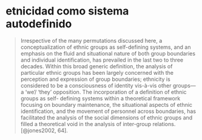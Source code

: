 # etnicidad como sistema autodefinido

>Irrespective of the many permutations discussed here, a conceptualization of ethnic groups as self-defining systems, and an emphasis on the fluid and situational nature of both group boundaries and individual identification, has prevailed in the last two to three decades. Within this broad generic definition, the analysis of particular ethnic groups has been largely concerned with the perception and expression of group boundaries; ethnicity is considered to be a consciousness of identity vis-à-vis other groups—a ‘we’/ ‘they’ opposition. The incorporation of a definition of ethnic groups as self- defining systems within a theoretical framework focusing on boundary maintenance, the situational aspects of ethnic identification, and the movement of personnel across boundaries, has facilitated the analysis of the social dimensions of ethnic groups and filled a theoretical void in the analysis of inter-group relations. [@jones2002, 64].
